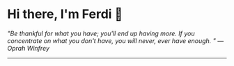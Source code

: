 <h1>Hi there, I'm Ferdi 👋</h1>

<p><em>
  "Be thankful for what you have; you'll end up having more. If you concentrate on what you don't have, you will never, ever have enough. " — Oprah Winfrey
</em></p>

---
